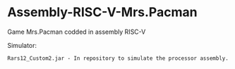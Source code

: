 # Assembly-RISC-V-Mrs.Pacman
Game Mrs.Pacman codded in assembly RISC-V

Simulator:
  
    Rars12_Custom2.jar - In repository to simulate the processor assembly.


